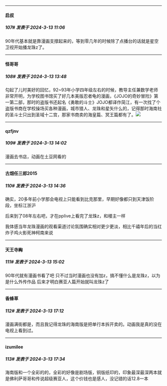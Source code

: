 ﻿
*****

####  启叔  
##### 107#       发表于 2024-3-13 11:06

90年代基本就是靠漫画支撑起来的，等到零几年的时候除了点播台的话就是星空卫视开始播龙珠z了。


*****

####  怪哥哥  
##### 108#       发表于 2024-3-13 13:48

勾起了儿时美好的回忆，92~93年小学四年级左右的时候，教导主任兼数学老师非常开明，为学校图书馆买了好几本美版忍者龟的漫画，《JOJO的奇妙冒险》第一第二部，那时的盗版书还起名《勇敢的斗士》JOJO都译作简江，有一次找了个盗版书商在学校操场买各种漫画，城市猎人、龙珠和星矢什么的，记得那时海南社的圣斗士只出到圣域十二宫，那家书商卖的海皇篇、冥王篇都有了。<img src="https://static.saraba1st.com/image/smiley/face2017/037.png" referrerpolicy="no-referrer">


*****

####  qzfjnv  
##### 109#       发表于 2024-3-13 14:02

漫画去书店，动画在土豆网看的


*****

####  古畑任三郎2015  
##### 110#       发表于 2024-3-13 14:36

确实，20多年前小学那会电视上只能看到比克那里，早期好像都只到天津饭阶段，坐标江浙沪

后来到了08年左右吧，才在pplive上看完了龙珠z，和楼主一样

我体感当年龙珠漫画的观看渠道讨论氛围确实相对更少更淡，相比千禧年后的当红炸子鸡火影死神柯南来说


*****

####  天王寺綯  
##### 111#       发表于 2024-3-13 15:02

90年代就有漫画书看了吧
只不过当时漫画也没有加z，搞不懂什么是龙珠z，以为是什么外传作品
后来才明白赛亚人篇开始就叫龙珠z了


*****

####  香蜂草  
##### 112#       发表于 2024-3-13 17:12

漫画满街都是，而且我记得龙珠的海南版是把单行本拆开卖的。动画我是真的没在电视上看到过。


*****

####  izumilee  
##### 113#       发表于 2024-3-13 17:34

海南版和一个全彩的的，全彩的好像是剧场版，铜版纸印的，印象最深最深两本就是佛利萨哥哥和传说超级赛亚人，这个价钱也是感人，没记错的话12.8一本

